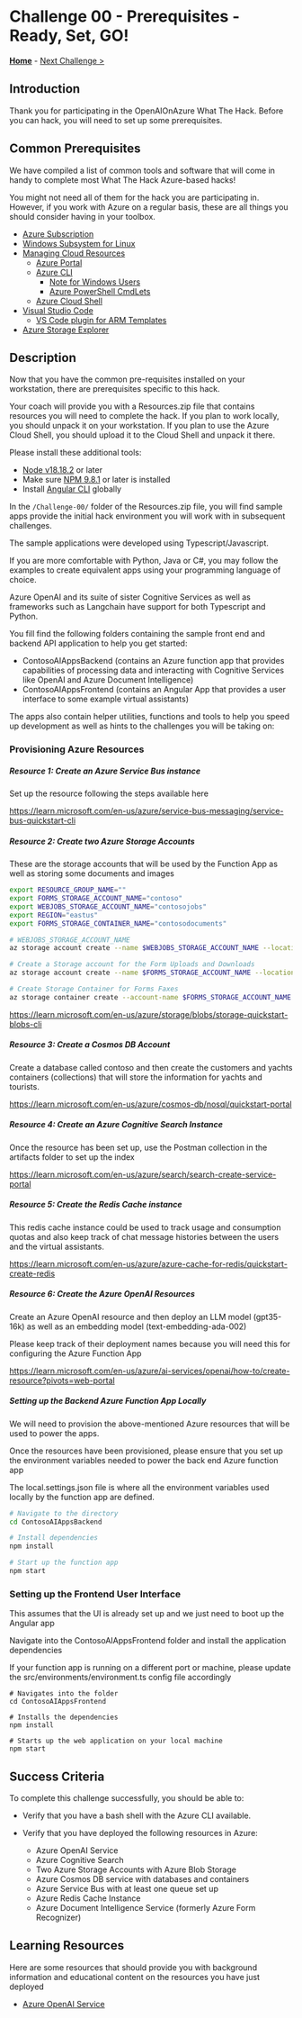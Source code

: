 # Challenge 00 - Prerequisites - Ready, Set, GO!

**[Home](../README.md)** - [Next Challenge >](./Challenge-01.md)

## Introduction

Thank you for participating in the OpenAIOnAzure What The Hack. Before you can hack, you will need to set up some prerequisites.

## Common Prerequisites

We have compiled a list of common tools and software that will come in handy to complete most What The Hack Azure-based hacks!

You might not need all of them for the hack you are participating in. However, if you work with Azure on a regular basis, these are all things you should consider having in your toolbox.

<!-- If you are editing this template manually, be aware that these links are only designed to work if this Markdown file is in the /xxx-HackName/Student/ folder of your hack. -->

- [Azure Subscription](../../000-HowToHack/WTH-Common-Prerequisites.md#azure-subscription)
- [Windows Subsystem for Linux](../../000-HowToHack/WTH-Common-Prerequisites.md#windows-subsystem-for-linux)
- [Managing Cloud Resources](../../000-HowToHack/WTH-Common-Prerequisites.md#managing-cloud-resources)
  - [Azure Portal](../../000-HowToHack/WTH-Common-Prerequisites.md#azure-portal)
  - [Azure CLI](../../000-HowToHack/WTH-Common-Prerequisites.md#azure-cli)
    - [Note for Windows Users](../../000-HowToHack/WTH-Common-Prerequisites.md#note-for-windows-users)
    - [Azure PowerShell CmdLets](../../000-HowToHack/WTH-Common-Prerequisites.md#azure-powershell-cmdlets)
  - [Azure Cloud Shell](../../000-HowToHack/WTH-Common-Prerequisites.md#azure-cloud-shell)
- [Visual Studio Code](../../000-HowToHack/WTH-Common-Prerequisites.md#visual-studio-code)
  - [VS Code plugin for ARM Templates](../../000-HowToHack/WTH-Common-Prerequisites.md#visual-studio-code-plugins-for-arm-templates)
- [Azure Storage Explorer](../../000-HowToHack/WTH-Common-Prerequisites.md#azure-storage-explorer)

## Description

Now that you have the common pre-requisites installed on your workstation, there are prerequisites specific to this hack.

Your coach will provide you with a Resources.zip file that contains resources you will need to complete the hack. If you plan to work locally, you should unpack it on your workstation. If you plan to use the Azure Cloud Shell, you should upload it to the Cloud Shell and unpack it there.

Please install these additional tools:

- [Node v18.18.2](https://nodejs.org/en/download) or later
- Make sure [NPM 9.8.1](https://nodejs.org/en/download) or later is installed
- Install [Angular CLI](https://angular.io/cli#installing-angular-cli) globally

In the `/Challenge-00/` folder of the Resources.zip file, you will find sample apps provide the initial hack environment you will work with in subsequent challenges.

The sample applications were developed using Typescript/Javascript. 

If you are more comfortable with Python, Java or C#, you may follow the examples to create equivalent apps using your programming language of choice.

Azure OpenAI and its suite of sister Cognitive Services as well as frameworks such as Langchain have support for both Typescript and Python.

You fill find the following folders containing the sample front end and backend API application to help you get started:
- ContosoAIAppsBackend (contains an Azure function app that provides capabilities of processing data and interacting with Cognitive Services like OpenAI and Azure Document Intelligence)
- ContosoAIAppsFrontend (contains an Angular App that provides a user interface to some example virtual assistants)

The apps also contain helper utilities, functions and tools to help you speed up development as well as hints to the challenges you will be taking on:

### Provisioning Azure Resources

##### Resource 1: Create an Azure Service Bus instance 

Set up the resource following the steps available here

https://learn.microsoft.com/en-us/azure/service-bus-messaging/service-bus-quickstart-cli

##### Resource 2: Create two Azure Storage Accounts 

These are the storage accounts that will be used by the Function App as well as storing some documents and images

````bash
export RESOURCE_GROUP_NAME=""
export FORMS_STORAGE_ACCOUNT_NAME="contoso"
export WEBJOBS_STORAGE_ACCOUNT_NAME="contosojobs"
export REGION="eastus"
export FORMS_STORAGE_CONTAINER_NAME="contosodocuments"

# WEBJOBS_STORAGE_ACCOUNT_NAME
az storage account create --name $WEBJOBS_STORAGE_ACCOUNT_NAME --location $REGION --resource-group $RESOURCE_GROUP_NAME --sku Standard_LRS

# Create a Storage account for the Form Uploads and Downloads
az storage account create --name $FORMS_STORAGE_ACCOUNT_NAME --location $REGION --resource-group $RESOURCE_GROUP_NAME --sku Standard_LRS

# Create Storage Container for Forms Faxes
az storage container create --account-name $FORMS_STORAGE_ACCOUNT_NAME --name $FORMS_STORAGE_CONTAINER_NAME

````

https://learn.microsoft.com/en-us/azure/storage/blobs/storage-quickstart-blobs-cli

##### Resource 3: Create a Cosmos DB Account

Create a database called contoso and then create the customers and yachts containers (collections) that will store the information for yachts and tourists.

https://learn.microsoft.com/en-us/azure/cosmos-db/nosql/quickstart-portal


##### Resource 4: Create an Azure Cognitive Search Instance

Once the resource has been set up, use the Postman collection in the artifacts folder to set up the index

https://learn.microsoft.com/en-us/azure/search/search-create-service-portal

##### Resource 5: Create the Redis Cache instance

This redis cache instance could be used to track usage and consumption quotas and also keep track of chat message histories between the users and the virtual assistants.

https://learn.microsoft.com/en-us/azure/azure-cache-for-redis/quickstart-create-redis

##### Resource 6: Create the Azure OpenAI Resources

Create an Azure OpenAI resource and then deploy an LLM model (gpt35-16k) as well as an embedding model (text-embedding-ada-002)

Please keep track of their deployment names because you will need this for configuring the Azure Function App

https://learn.microsoft.com/en-us/azure/ai-services/openai/how-to/create-resource?pivots=web-portal

##### Setting up the Backend Azure Function App Locally

We will need to provision the above-mentioned Azure resources that will be used to power the apps.

Once the resources have been provisioned, please ensure that you set up the environment variables needed to power the back end Azure function app

The local.settings.json file is where all the environment variables used locally by the function app are defined.

````bash
# Navigate to the directory
cd ContosoAIAppsBackend

# Install dependencies
npm install

# Start up the function app
npm start 

````

### Setting up the Frontend User Interface

This assumes that the UI is already set up and we just need to boot up the Angular app

Navigate into the ContosoAIAppsFrontend folder and install the application dependencies

If your function app is running on a different port or machine, please update the src/environments/environment.ts config file accordingly

```
# Navigates into the folder 
cd ContosoAIAppsFrontend

# Installs the dependencies
npm install

# Starts up the web application on your local machine
npm start
```

## Success Criteria

To complete this challenge successfully, you should be able to:

- Verify that you have a bash shell with the Azure CLI available.
- Verify that you have deployed the following resources in Azure:

  - Azure OpenAI Service
  - Azure Cognitive Search
  - Two Azure Storage Accounts with Azure Blob Storage
  - Azure Cosmos DB service with databases and containers
  - Azure Service Bus with at least one queue set up
  - Azure Redis Cache Instance
  - Azure Document Intelligence Service (formerly Azure Form Recognizer)

## Learning Resources

Here are some resources that should provide you with background information and educational content on the resources you have just deployed

- [Azure OpenAI Service](https://learn.microsoft.com/en-us/azure/cognitive-services/openai/)

